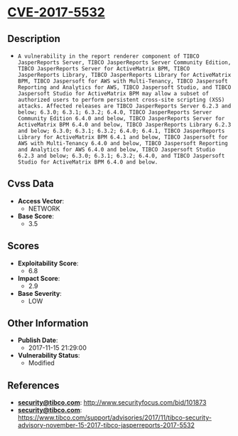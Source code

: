 
# [CVE-2017-5532](https://cve.mitre.org/cgi-bin/cvename.cgi?name=CVE-2017-5532)

## Description

- `A vulnerability in the report renderer component of TIBCO JasperReports Server, TIBCO JasperReports Server Community Edition, TIBCO JasperReports Server for ActiveMatrix BPM, TIBCO JasperReports Library, TIBCO JasperReports Library for ActiveMatrix BPM, TIBCO Jaspersoft for AWS with Multi-Tenancy, TIBCO Jaspersoft Reporting and Analytics for AWS, TIBCO Jaspersoft Studio, and TIBCO Jaspersoft Studio for ActiveMatrix BPM may allow a subset of authorized users to perform persistent cross-site scripting (XSS) attacks. Affected releases are TIBCO JasperReports Server 6.2.3 and below; 6.3.0; 6.3.1; 6.3.2; 6.4.0, TIBCO JasperReports Server Community Edition 6.4.0 and below, TIBCO JasperReports Server for ActiveMatrix BPM 6.4.0 and below, TIBCO JasperReports Library 6.2.3 and below; 6.3.0; 6.3.1; 6.3.2; 6.4.0; 6.4.1, TIBCO JasperReports Library for ActiveMatrix BPM 6.4.1 and below, TIBCO Jaspersoft for AWS with Multi-Tenancy 6.4.0 and below, TIBCO Jaspersoft Reporting and Analytics for AWS 6.4.0 and below, TIBCO Jaspersoft Studio 6.2.3 and below; 6.3.0; 6.3.1; 6.3.2; 6.4.0, and TIBCO Jaspersoft Studio for ActiveMatrix BPM 6.4.0 and below.`

## Cvss Data

- **Access Vector**:
  - NETWORK
- **Base Score**:
  - 3.5

## Scores

- **Exploitability Score**:
  - 6.8
- **Impact Score**:
  - 2.9
- **Base Severity**:
  - LOW

## Other Information

- **Publish Date**:
  - 2017-11-15 21:29:00
- **Vulnerability Status**:
  - Modified

## References

- **security@tibco.com**: http://www.securityfocus.com/bid/101873
- **security@tibco.com**: https://www.tibco.com/support/advisories/2017/11/tibco-security-advisory-november-15-2017-tibco-jasperreports-2017-5532
